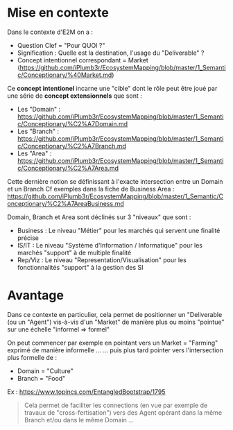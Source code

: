 Mise en contexte
==
Dans le contexte d'E2M on a :
* Question Clef = "Pour QUOI ?" 
* Signification : Quelle est la destination, l'usage du "Deliverable" ?
* Concept intentionnel correspondant = Market (https://github.com/iPlumb3r/EcosystemMapping/blob/master/1_Semantic/Conceptionary/%40Market.md)

Ce __concept intentionel__ incarne une "cible" dont le rôle peut être joué par une série de __concept extensionnels__ que sont :
* Les "Domain" : https://github.com/iPlumb3r/EcosystemMapping/blob/master/1_Semantic/Conceptionary/%C2%A7Domain.md
* Les "Branch" : https://github.com/iPlumb3r/EcosystemMapping/blob/master/1_Semantic/Conceptionary/%C2%A7Branch.md
* Les "Area" : https://github.com/iPlumb3r/EcosystemMapping/blob/master/1_Semantic/Conceptionary/%C2%A7Area.md

Cette dernière notion se définissant à l'exacte intersection entre un Domain et un Branch
Cf exemples dans la fiche de Business Area : https://github.com/iPlumb3r/EcosystemMapping/blob/master/1_Semantic/Conceptionary/%C2%A7AreaBusiness.md


Domain, Branch et Area sont déclinés sur 3 "niveaux" que sont : 
* Business : Le niveau "Métier" pour les marchés qui servent une finalité précise
* IS/IT : Le niveau "Système d'Information / Informatique" pour les marchés "support" à de multiple finalité
* Rep/Viz : Le niveau "Representation/Visualisation" pour les fonctionnalités "support" à la gestion des SI

Avantage
==
Dans ce contexte en particulier, cela permet de positionner un "Deliverable (ou un "Agent")
 vis-à-vis d'un "Market" de manière plus ou moins "pointue" sur une échelle "informel => formel"

On peut commencer par exemple en pointant vers un Market = "Farming" exprimé de manière informelle ...
... puis plus tard pointer vers l'intersection plus formelle de :
* Domain = "Culture"
* Branch = "Food"

Ex : https://www.topincs.com/EntangledBootstrap/1795

> Cela permet de faciliter les connections (en vue par exemple de travaux de  "cross-fertisation") vers des Agent opérant dans la même Branch et/ou dans le même Domain ...
